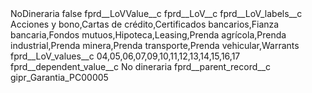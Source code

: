 <?xml version="1.0" encoding="UTF-8"?>
<CustomMetadata xmlns="http://soap.sforce.com/2006/04/metadata" xmlns:xsi="http://www.w3.org/2001/XMLSchema-instance" xmlns:xsd="http://www.w3.org/2001/XMLSchema">
    <label>NoDineraria</label>
    <protected>false</protected>
    <values>
        <field>fprd__LoVValue__c</field>
        <value xsi:nil="true"/>
    </values>
    <values>
        <field>fprd__LoV__c</field>
        <value xsi:nil="true"/>
    </values>
    <values>
        <field>fprd__LoV_labels__c</field>
        <value xsi:type="xsd:string">Acciones y bono,Cartas de crédito,Certificados bancarios,Fianza bancaria,Fondos mutuos,Hipoteca,Leasing,Prenda agrícola,Prenda industrial,Prenda minera,Prenda transporte,Prenda vehicular,Warrants</value>
    </values>
    <values>
        <field>fprd__LoV_values__c</field>
        <value xsi:type="xsd:string">04,05,06,07,09,10,11,12,13,14,15,16,17</value>
    </values>
    <values>
        <field>fprd__dependent_value__c</field>
        <value xsi:type="xsd:string">No dineraria</value>
    </values>
    <values>
        <field>fprd__parent_record__c</field>
        <value xsi:type="xsd:string">gipr_Garantia_PC00005</value>
    </values>
</CustomMetadata>
